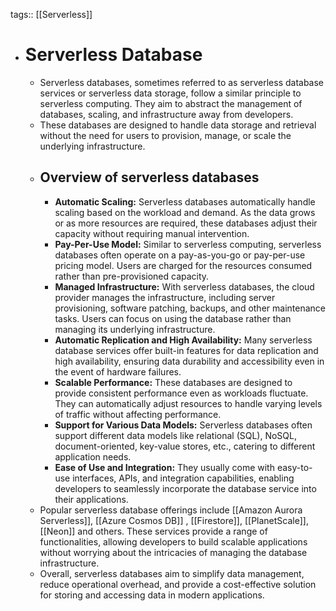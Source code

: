 tags:: [[Serverless]]

- # Serverless Database
	- Serverless databases, sometimes referred to as serverless database services or serverless data storage, follow a similar principle to serverless computing. They aim to abstract the management of databases, scaling, and infrastructure away from developers.
	- These databases are designed to handle data storage and retrieval without the need for users to provision, manage, or scale the underlying infrastructure.
	- ## Overview of serverless databases
		- **Automatic Scaling:** Serverless databases automatically handle scaling based on the workload and demand. As the data grows or as more resources are required, these databases adjust their capacity without requiring manual intervention.
		- **Pay-Per-Use Model:** Similar to serverless computing, serverless databases often operate on a pay-as-you-go or pay-per-use pricing model. Users are charged for the resources consumed rather than pre-provisioned capacity.
		- **Managed Infrastructure:** With serverless databases, the cloud provider manages the infrastructure, including server provisioning, software patching, backups, and other maintenance tasks. Users can focus on using the database rather than managing its underlying infrastructure.
		- **Automatic Replication and High Availability:** Many serverless database services offer built-in features for data replication and high availability, ensuring data durability and accessibility even in the event of hardware failures.
		- **Scalable Performance:** These databases are designed to provide consistent performance even as workloads fluctuate. They can automatically adjust resources to handle varying levels of traffic without affecting performance.
		- **Support for Various Data Models:** Serverless databases often support different data models like relational (SQL), NoSQL, document-oriented, key-value stores, etc., catering to different application needs.
		- **Ease of Use and Integration:** They usually come with easy-to-use interfaces, APIs, and integration capabilities, enabling developers to seamlessly incorporate the database service into their applications.
	- Popular serverless database offerings include [[Amazon Aurora Serverless]], [[Azure Cosmos DB]] , [[Firestore]], [[PlanetScale]], [[Neon]] and others. These services provide a range of functionalities, allowing developers to build scalable applications without worrying about the intricacies of managing the database infrastructure.
	- Overall, serverless databases aim to simplify data management, reduce operational overhead, and provide a cost-effective solution for storing and accessing data in modern applications.